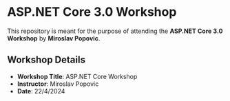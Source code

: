 # ASP.NET Core 3.0 Workshop

This repository is meant for the purpose of attending the **ASP.NET Core 3.0 Workshop** by **Miroslav Popovic**.

## Workshop Details
- **Workshop Title**: ASP.NET Core Workshop
- **Instructor**: Miroslav Popovic
- **Date**: 22/4/2024